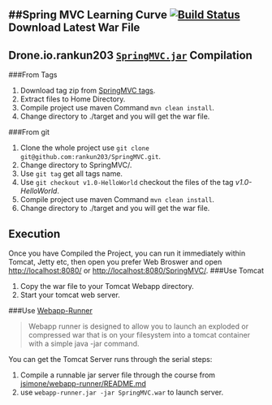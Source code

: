 ##Spring MVC Learning Curve [![Build Status](https://drone.io/github.com/rankun203/SpringMVC/status.png)](https://drone.io/github.com/rankun203/SpringMVC/latest)
Download Latest War File
------------------------
Drone.io.rankun203 [`SpringMVC.jar`][droneio.war]
Compilation
-----------
###From Tags
1.  Download tag zip from [SpringMVC tags][tags].
2.  Extract files to Home Directory.
3.  Compile project use maven Command `mvn clean install`.
4.  Change directory to ./target and you will get the war file.

###From git
1.  Clone the whole project use `git clone git@github.com:rankun203/SpringMVC.git`.
2.  Change directory to SpringMVC/.
3.  Use `git tag` get all tags name.
4.  Use `git checkout v1.0-HelloWorld` checkout the files of the tag *v1.0-HelloWorld*.
5.  Compile project use maven Command `mvn clean install`.
6.  Change directory to ./target and you will get the war file.

Execution
---------
Once you have Compiled the Project, you can run it immediately within Tomcat, Jetty etc,
then open you prefer Web Broswer and open [http://localhost:8080/][link1] or [http://localhost:8080/SpringMVC/][link2].
###Use Tomcat
1.  Copy the war file to your Tomcat Webapp directory.
2.  Start your tomcat web server.

###Use [Webapp-Runner][webapp-runner]
> Webapp runner is designed to allow you to launch an exploded or compressed war 
that is on your filesystem into a tomcat container with a simple java -jar command.

You can get the Tomcat Server runs through the serial steps:

1.  Compile a runnable jar server file through the course from [jsimone/webapp-runner/README.md][webapp-readme]
2.  use `webapp-runner.jar -jar SpringMVC.war` to launch server.

[tags]:https://github.com/rankun203/SpringMVC/releases
[webapp-runner]:https://github.com/jsimone/webapp-runner
[webapp-readme]:https://github.com/jsimone/webapp-runner/blob/master/README.md
[link1]:http://localhost:8080/
[link2]:http://localhost:8080/SpringMVC/
[droneio.war]:https://drone.io/github.com/rankun203/SpringMVC/files/target/SpringMVC.war
